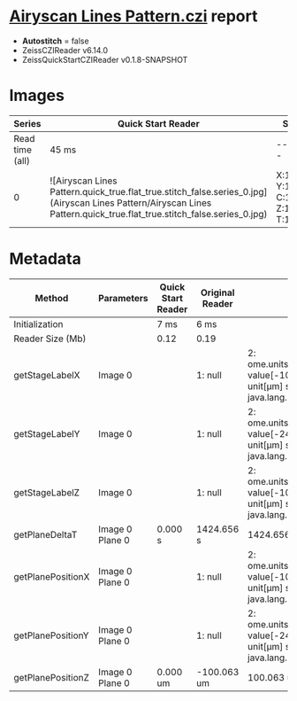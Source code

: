# [Airyscan Lines Pattern.czi](https://zenodo.org/record/6848342/files/Airyscan%20Lines%20Pattern.czi) report
 - **Autostitch** = false
 - ZeissCZIReader v6.14.0
 - ZeissQuickStartCZIReader v0.1.8-SNAPSHOT

# Images 

| Series            | Quick Start Reader | Size | Original Reader | Size | #Diffs |
|-------------------|--------------------|------|-----------------|------|--------|
| Read time (all)   |45 ms|------|57 ms|------|--------|
|0|![Airyscan Lines Pattern.quick_true.flat_true.stitch_false.series_0.jpg](Airyscan Lines Pattern/Airyscan Lines Pattern.quick_true.flat_true.stitch_false.series_0.jpg)|X:1000<br>Y:1000<br>C:1<br>Z:1<br>T:1|![Airyscan Lines Pattern.quick_false.flat_true.stitch_false.series_0.jpg](Airyscan Lines Pattern/Airyscan Lines Pattern.quick_false.flat_true.stitch_false.series_0.jpg)|X:1000<br>Y:1000<br>C:1<br>Z:1<br>T:1|0|

# Metadata

|  Method            | Parameters       | Quick Start Reader | Original Reader | Delta  |
| -------------------|------------------|--------------------|-----------------|------- |
| Initialization     |                  |7 ms|6 ms|        |
| Reader Size (Mb)     |                  |0.12|0.19|        |
| getStageLabelX| Image 0 | | 1: null| 2: ome.units.quantity.Length: value[-10942.2], unit[µm] stored as java.lang.Double |
| getStageLabelY| Image 0 | | 1: null| 2: ome.units.quantity.Length: value[-2472.76], unit[µm] stored as java.lang.Double |
| getStageLabelZ| Image 0 | | 1: null| 2: ome.units.quantity.Length: value[-100.063], unit[µm] stored as java.lang.Double |
| getPlaneDeltaT| Image 0 Plane 0 |  0.000 s |  1424.656 s | 1424.656 s |
| getPlanePositionX| Image 0 Plane 0 | | 1: null| 2: ome.units.quantity.Length: value[-10942.2], unit[µm] stored as java.lang.Double |
| getPlanePositionY| Image 0 Plane 0 | | 1: null| 2: ome.units.quantity.Length: value[-2472.76], unit[µm] stored as java.lang.Double |
| getPlanePositionZ| Image 0 Plane 0 | 0.000 um | -100.063 um | 100.063 um |
